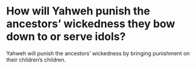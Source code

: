 # How will Yahweh punish the ancestors’ wickedness they bow down to or serve idols?

Yahweh will punish the ancestors’ wickedness by bringing punishment on their children’s children.
